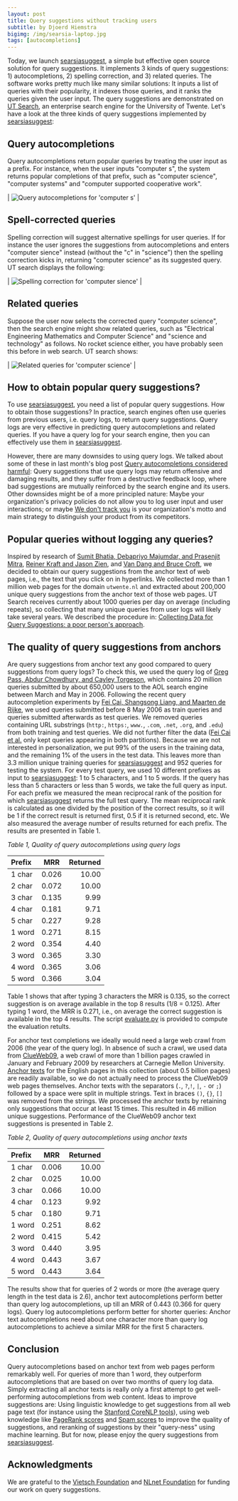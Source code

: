 ```yaml
---
layout: post
title: Query suggestions without tracking users
subtitle: by Djoerd Hiemstra
bigimg: /img/searsia-laptop.jpg
tags: [autocompletions]
---
```


Today, we launch [searsiasuggest][1], a simple but effective open source solution for query suggestions. It implements 3 kinds of query suggestions: 1) autocompletions, 2) spelling correction, and 3) related queries. The software works pretty much like many similar solutions: It inputs a list of queries with their popularity, it indexes those queries, and it ranks the queries given the user input. The query suggestions are demonstrated on [UT Search][2], an enterprise search engine for the University of Twente. Let's have a look at the three kinds of query suggestions implemented by [searsiasuggest][1]:

## Query autocompletions

Query autocompletions return popular queries by treating the user input as a prefix. For instance, when the user
inputs "computer s", the system returns popular completions of that prefix, such as "computer science", "computer systems" and "computer supported cooperative work".

| ![Query autocompletions for 'computer s'][3] |

## Spell-corrected queries

Spelling correction will suggest alternative spellings for user queries. If for instance the user ignores the suggestions from autocompletions and enters "computer sience" instead (without the "c" in "science") then the spelling correction kicks in, returning "computer science" as its suggested query.  UT search displays the following:

| ![Spelling correction for 'computer sience'][4] |

## Related queries

Suppose the user now selects the corrected query "computer science", then the search engine might show related queries, such as "Electrical Engineering Mathematics and Computer Science" and "science and technology" as follows. No rocket science either, you have probably seen this before in web search. UT search shows:

| ![Related queries for 'computer science'][5] |


## How to obtain popular query suggestions?

To use [searsiasuggest][1], you need a list of popular query suggestions. How to obtain those suggestions? In practice, search engines often use queries from previous users, i.e. query logs, to return query suggestions. Query logs are very effective in predicting query autocompletions and related queries. If you have a query log for your search engine, then you can effectively use them in [searsiasuggest][1]. 

However, there are many downsides to using query logs. We talked about some of these in last month's blog post [Query autocompletions considered harmful][6]: Query suggestions that use query logs may return offensive and damaging results, and they suffer from a destructive feedback loop, where bad suggestions are mutually reinforced by the search engine and its users. Other downsides might be of a more principled nature: Maybe your organization's privacy policies do not allow you to log user input and user interactions; or maybe [We don't track you][7] is your organization's motto and main strategy to distinguish your product from its competitors.

## Popular queries without logging any queries?

Inspired by research of [Sumit Bhatia, Debapriyo Majumdar, and Prasenjit Mitra][8], [Reiner Kraft and Jason Zien][9], and [Van Dang and Bruce Croft][10], we decided to obtain our query suggestions from the anchor text of web pages, i.e., the text that you click on in hyperlinks. We collected more than 1 million web pages for the domain `utwente.nl` and extracted about 200,000 unique query suggestions from the anchor text of those web pages. UT Search receives currently about 1000 queries per day on average (including repeats), so collecting that many unique queries from user logs will likely take several years. We described the procedure in: [Collecting Data for Query Suggestions: a poor person's approach][11].

## The quality of query suggestions from anchors

Are query suggestions from anchor text any good compared to query suggestions from query logs? To check this, we used the query log of [Greg Pass, Abdur Chowdhury, and Cayley Torgeson][12], which contains 20 million queries submitted by about 650,000 users to the AOL search engine between March and May in 2006. Following the recent query autocompletion experiments by [Fei Cai, Shangsong Liang, and Maarten de Rijke][13], we used queries submitted before 8 May 2006 as train queries and queries submitted afterwards as test queries. We removed queries containing URL substrings (`http:`, `https:`, `www.`, `.com`, `.net`, `.org`, and `.edu`) from both training and test queries. We did not further filter the data ([Fei Cai et al.][13] only kept queries appearing in both partitions). Because we are not interested in personalization, we put 99% of the users in the training data, and the remaining 1% of the users in the test data. This leaves more than 3.3 million unique training queries for [searsiasuggest][1] and 952 queries for testing the system. For every test query, we used 10 different prefixes as input to [searsiasuggest][1]: 1 to 5 characters, and 1 to 5 words. If the query has less than 5 characters or less than 5 words, we take the full query as input. For each prefix we measured the mean reciprocal rank of the position for which [searsiasuggest][1] returns the full test query. The mean reciprocal rank is calculated as one divided by the position of the correct results, so it will be 1 if the correct result is returned first, 0.5 if it is returned second, etc. We also measured the average number of results returned for each prefix. The results are presented in Table 1.

*Table 1, Quality of query autocompletions using query logs*

Prefix |  MRR  | Returned
:----- |:-----:| --------: 
1 char | 0.026 |  10.00
2 char | 0.072 |  10.00
3 char | 0.135 |   9.99
4 char | 0.181 |   9.71
5 char | 0.227 |   9.28
1 word | 0.271 |   8.15
2 word | 0.354 |   4.40
3 word | 0.365 |   3.30
4 word | 0.365 |   3.06
5 word | 0.366 |   3.04

Table 1 shows that after typing 3 characters the MRR is 0.135, so the correct suggestion is on average available in the top 8 results (1/8 = 0.125). After typing 1 word, the MRR is 0.271, i.e., on average the correct suggestion is available in the top 4 results. The script [evaluate.py][21] is provided to compute the evaluation retults.

For anchor text completions we ideally would need a large web crawl from 2006 (the year of the query log). In absence of such a crawl, we used data from [ClueWeb09][14], a web crawl of more than 1 billion pages crawled in January and February 2009 by researchers at Carnegie Mellon University. [Anchor texts][15] for the English pages in this collection (about 0.5 billion pages) are readily available, so we do not actually need to process the ClueWeb09 web pages themselves. Anchor texts with the separators  (`.`, `?`,`!`, `|`, `-` or `;`) followed by a space were split in multiple strings. Text in braces `()`, `{}`, `[]` was removed from the strings. We processed the anchor texts by retaining only suggestions that occur at least 15 times. This resulted in 46 million unique suggestions. Performance of the ClueWeb09 anchor text suggestions is presented in Table 2.

*Table 2, Quality of query autocompletions using anchor texts*

Prefix |  MRR  | Returned
:----- |:-----:| --------: 
1 char | 0.006 |  10.00
2 char | 0.025 |  10.00
3 char | 0.066 |  10.00
4 char | 0.123 |   9.92
5 char | 0.180 |   9.71
1 word | 0.251 |   8.62
2 word | 0.415 |   5.42
3 word | 0.440 |   3.95
4 word | 0.443 |   3.67
5 word | 0.443 |   3.64

The results show that for queries of 2 words or more (the average query length in the test data is 2.6), anchor text autocompletions perform better than query log autocompletions, up till an MRR of 0.443 (0.366 for query logs). Query log autocompletions perform better for shorter queries: Anchor text autocompletions need about one character more than query log autocompletions to achieve a similar MRR for the first 5 characters.

## Conclusion

Query autocompletions based on anchor text from web pages perform remarkably well. For queries of more than 1 word, they outperform autocompletions that are based on over two months of query log data. Simply extracting all anchor texts is really only a first attempt to get well-performing autocompletions from web content. Ideas to improve suggestions are: Using linguistic knowledge to get suggestions from all web page text (for instance using the [Stanford CoreNLP tools][16]), using web knowledge like [PageRank scores][17] and [Spam scores][18] to improve the quality of suggestions, and reranking of suggestions by their "query-ness" using machine learning. But for now, please enjoy the query suggestions from [searsiasuggest][1].

## Acknowledgments

We are grateful to the [Vietsch Foundation][19] and [NLnet Foundation][20] 
for funding our work on query suggestions.


[1]: https://github.com/searsia/searsiasuggest "Searsia Suggest"
[2]: https://search.utwente.nl "UT Search"
[3]: /blog/img/ut-autocompletions.jpg "Autcompletions for 'computer s'"
[4]: /blog/img/ut-spelling.jpg "Spelling correction for 'computer sience'"
[5]: /blog/img/ut-related.jpg "Related queries for 'computer science'"
[6]: /blog/2017-02-09-autocomplete/ "Query autocompletions considered harmful"
[7]: https://duckduckgo.com/about "About DuckDuckGo"
[8]: http://sumitbhatia.net/papers/sigir11.pdf "SIGIR 2011"
[9]: http://www.wsdm-conference.org/2010/proceedings/docs/p41.pdf "WSDM 2010"
[10]: http://wwwconference.org/proceedings/www2004/docs/1p666.pdf "WWW 2004"
[11]: https://github.com/searsia/searsiasuggest/tree/master/src/main/perl "Collecting Data for Query Suggestions"
[12]: http://people.cs.georgetown.edu/~abdur/publications/pos-infoscale.pdf
[13]: https://staff.fnwi.uva.nl/m.derijke/wp-content/papercite-data/pdf/cai-prefix-adaptive-2016.pdf 
[14]: http://lemurproject.org/clueweb09/ "ClueWeb09"
[15]: http://academictorrents.com/details/bb36fce78df3609627ec3495ca4fa37c28fcee18 "Anchor text derived from ClueWeb09"
[16]: http://stanfordnlp.github.io/CoreNLP/ "Stanford CoreNLP – a suite of core NLP tools"
[17]: http://www.lemurproject.org/clueweb09/pageRank.php "ClueWeb09 PageRank scores"
[18]: http://durum0.uwaterloo.ca/clueweb09spam/ "Waterloo Spam Rankings for ClueWeb09"
[19]: /blog/2016-11-06-vietsch-foundation/ "Vietsch Foundation funds Searsia"
[20]: https://nlnet.nl/ "NLnet Foundation"
[21]: https://github.com/searsia/searsiasuggest/blob/master/src/main/python/evaluate.py "Evaluation script"
